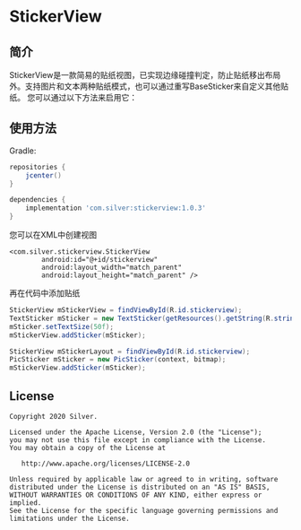 # StickerView
## 简介
StickerView是一款简易的贴纸视图，已实现边缘碰撞判定，防止贴纸移出布局外。支持图片和文本两种贴纸模式，也可以通过重写BaseSticker来自定义其他贴纸。
您可以通过以下方法来启用它：

## 使用方法
Gradle:
```groovy
repositories {
    jcenter()
}

dependencies {
    implementation 'com.silver:stickerview:1.0.3'
}
```
您可以在XML中创建视图
```
<com.silver.stickerview.StickerView
        android:id="@+id/stickerview"
        android:layout_width="match_parent"
        android:layout_height="match_parent" />
```
再在代码中添加贴纸
```java
StickerView mStickerView = findViewById(R.id.stickerview);
TextSticker mSticker = new TextSticker(getResources().getString(R.string.demo_text));
mSticker.setTextSize(50f);
mStickerView.addSticker(mSticker);
```
```java
StickerView mStickerLayout = findViewById(R.id.stickerview);
PicSticker mSticker = new PicSticker(context, bitmap);
mStickerView.addSticker(mSticker);
```
## License

    Copyright 2020 Silver.

    Licensed under the Apache License, Version 2.0 (the "License");
    you may not use this file except in compliance with the License.
    You may obtain a copy of the License at

       http://www.apache.org/licenses/LICENSE-2.0

    Unless required by applicable law or agreed to in writing, software
    distributed under the License is distributed on an "AS IS" BASIS,
    WITHOUT WARRANTIES OR CONDITIONS OF ANY KIND, either express or implied.
    See the License for the specific language governing permissions and
    limitations under the License.
